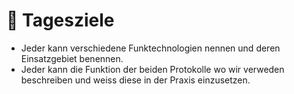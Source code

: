 # 🏁 Tagesziele

* Jeder kann verschiedene Funktechnologien nennen und deren Einsatzgebiet benennen.
* Jeder kann die Funktion der beiden Protokolle wo wir verweden beschreiben und weiss diese in der Praxis einzusetzen.
